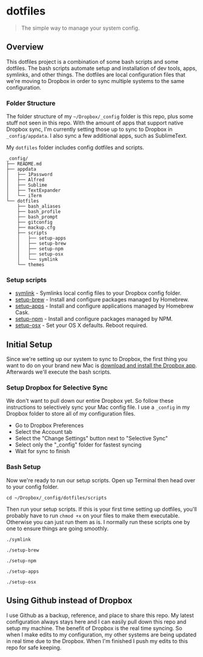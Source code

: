 # dotfiles
> The simple way to manage your system config.



## Overview
This dotfiles project is a combination of some bash scripts and some dotfiles. The bash scripts automate setup and installation of dev tools, apps, symlinks, and other things. The dotfiles are local configuration files that we're moving to Dropbox in order to sync multiple systems to the same configuration.

### Folder Structure
The folder structure of my `~/Dropbox/_config` folder is this repo, plus some stuff not seen in this repo. With the amount of apps that support native Dropbox sync, I'm currently setting those up to sync to Dropbox in `_config/appdata`. I also sync a few additional apps, such as SublimeText.

My `dotfiles` folder includes config dotfiles and scripts.

```shell
_config/
├── README.md
├── appdata
│   ├── 1Password
│   ├── Alfred
│   ├── Sublime
│   ├── TextExpander
│   └── iTerm
└── dotfiles
    ├── bash_aliases
    ├── bash_profile
    ├── bash_prompt
    ├── gitconfig
    ├── mackup.cfg
    ├── scripts
    │   ├── setup-apps
    │   ├── setup-brew
    │   ├── setup-npm
    │   ├── setup-osx
    │   └── symlink
    └── themes
```

### Setup scripts

* [symlink](/dotfiles/scripts/symlink) - Symlinks local config files to your Dropbox config folder.
* [setup-brew](/dotfiles/scripts/setup-brew) - Install and configure packages managed by Homebrew.
* [setup-apps](/dotfiles/scripts/setup-apps) - Install and configure applications managed by Homebrew Cask.
* [setup-npm](/dotfiles/scripts/setup-npm) - Install and configure packages managed by NPM.
* [setup-osx](/dotfiles/scripts/setup-osx) - Set your OS X defaults. Reboot required.



## Initial Setup

Since we're setting up our system to sync to Dropbox, the first thing you want to do on your brand new Mac is [download and install the Dropbox app](https://www.dropbox.com/downloading). Afterwards we'll execute the bash scripts.

### Setup Dropbox for Selective Sync
We don't want to pull down our entire Dropbox yet. So follow these instructions to selectively sync your Mac config file. I use a `_config` in my Dropbox folder to store all of my configuration files.

* Go to Dropbox Preferences
* Select the Account tab
* Select the "Change Settings" button next to "Selective Sync"
* Select only the "_config" folder for fastest syncing
* Wait for sync to finish

### Bash Setup
Now we're ready to run our setup scripts. Open up Terminal then head over to your config folder.

```shell
cd ~/Dropbox/_config/dotfiles/scripts
```
Then run your setup scripts. If this is your first time setting up dotfiles, you'll probably have to run `chmod +x` on your files to make them executable. Otherwise you can just run them as is. I normally run these scripts one by one to ensure things are going smoothly.

```shell
./symlink

./setup-brew

./setup-npm

./setup-apps

./setup-osx
```

## Using Github instead of Dropbox
I use Github as a backup, reference, and place to share this repo. My latest configuration always stays here and I can easily pull down this repo and setup my machine. The benefit of Dropbox is the real time syncing. So when I make edits to my configuration, my other systems are being updated in real time due to the Dropbox. When I'm finished I push my edits to this repo for safe keeping.